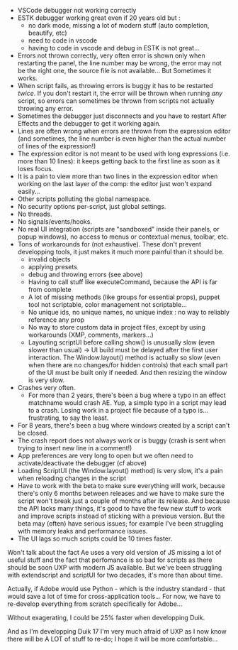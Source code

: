- VSCode debugger not working correctly
- ESTK debugger working great even if 20 years old but :
    - no dark mode, missing a lot of modern stuff (auto completion, beautify, etc)
    - need to code in vscode
    - having to code in vscode and debug in ESTK is not great...
- Errors not thrown correctly, very often error is shown only when restarting the panel, the line number may be wrong, the error may not be the right one, the source file is not available... But Sometimes it works.
- When script fails, as throwing errors is buggy it has to be restarted *twice*. If you don't restart it, the error will be thrown when running *any* script, so errors can sometimes be thrown from scripts not actually throwing any error.
- Sometimes the debugger just disconnects and you have to restart After Effects and the debugger to get it working again.
- Lines are often wrong when errors are thrown from the expression editor (and sometimes, the line number is even higher than the actual number of lines of the expression!)
- The expression editor is not meant to be used with long expressions (i.e. more than 10 lines): it keeps getting back to the first line as soon as it loses focus.
- It is a pain to view more than two lines in the expression editor when working on the last layer of the comp: the editor just won't expand easily...
- Other scripts polluting the global namespace.
- No security options per-script, just global settings.
- No threads.
- No signals/events/hooks.
- No real UI integration (scripts are "sandboxed" inside their panels, or popup windows), no access to menus or contextual menus, toolbar, etc.
- Tons of workarounds for (not exhaustive). These don't prevent developping tools, it just makes it much more painful than it should be.
    - invalid objects
    - applying presets
    - debug and throwing errors (see above)
    - Having to call stuff like executeCommand, because the API is far from complete
    - A lot of missing methods (like groups for essential props), puppet tool not scriptable, color management not scriptable...
    - No unique ids, no unique names, no unique index : no way to reliably reference any prop
    - No way to store custom data in project files, except by using workarounds (XMP, comments, markers...)
    - Layouting scriptUI before calling show() is unusually slow (even slower than usual) -> UI build must be delayed after the first user interaction. The Window.layout() method is actually so slow (even when there are no changes/for hidden controls) that each small part of the UI must be built only if needed. And then resizing the window is very slow.
- Crashes very often.
    - For more than 2 years, there's been a bug where a typo in an effect matchname would crash AE. Yup, a simple typo in a script may lead to a crash. Losing work in a project file because of a typo is... frustrating, to say the least.
- For 8 years, there's been a bug where windows created by a script can't be closed.
- The crash report does not always work or is buggy (crash is sent when trying to insert new line in a comment!)
- App preferences are very long to open but we often need to activate/deactivate the debugger (cf above)
- Loading ScriptUI (the Window.layout() method) is very slow, it's a pain when reloading changes in the script
- Have to work with the beta to make sure everything will work, because there's only 6 months between releases and we have to make sure the script won't break just a couple of months after its release. And because the API lacks many things, it's good to have the few new stuff to work and improve scripts instead of sticking with a previous version. But the beta may (often) have serious issues; for example I've been struggling with memory leaks and performance issues.
- The UI lags so much scripts could be 10 times faster.

Won't talk about the fact Ae uses a very old version of JS missing a lot of useful stuff and the fact that perfomance is so bad for scripts as there should be soon UXP with modern JS available. But we've been struggling with extendscript and scriptUI for two decades, it's more than about time.

Actually, if Adobe would use Python - which is the industry standard - that would save a lot of time for cross-application tools... For now, we have to re-develop everything from scratch specifically for Adobe...

Without exagerating, I could be 25% faster when developping Duik.

And as I'm developping Duik 17 I'm very much afraid of UXP as I now know there will be A LOT of stuff to re-do; I hope it will be more comfortable...
